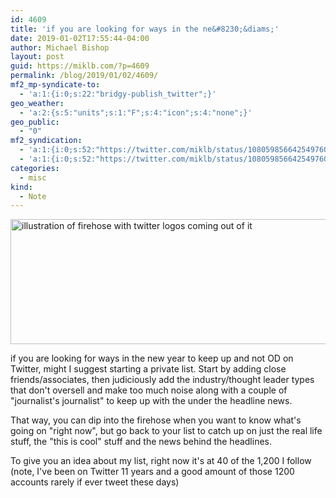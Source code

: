 ```yaml
---
id: 4609
title: 'if you are looking for ways in the ne&#8230;&diams;'
date: 2019-01-02T17:55:44-04:00
author: Michael Bishop
layout: post
guid: https://miklb.com/?p=4609
permalink: /blog/2019/01/02/4609/
mf2_mp-syndicate-to:
  - 'a:1:{i:0;s:22:"bridgy-publish_twitter";}'
geo_weather:
  - 'a:2:{s:5:"units";s:1:"F";s:4:"icon";s:4:"none";}'
geo_public:
  - "0"
mf2_syndication:
  - 'a:1:{i:0;s:52:"https://twitter.com/miklb/status/1080598566425497600";}'
  - 'a:1:{i:0;s:52:"https://twitter.com/miklb/status/1080598566425497600";}'
categories:
  - misc
kind:
  - Note
---
```

<img src="https://miklb.com/content/uploads/2019/01/wsi-imageoptim-tweets_firehose.png" alt="illustration of firehose with twitter logos coming out of it " width="600" height="200" class="u-featured alignnone size-full wp-image-4610" />

if you are looking for ways in the new year to keep up and not OD on Twitter, might I suggest starting a private list. Start by adding close friends/associates, then judiciously add the industry/thought leader types that don't oversell and make too much noise along with a couple of "journalist's journalist" to keep up with the under the headline news. 

That way, you can dip into the firehose when you want to know what's going on "right now", but go back to your list to catch up on just the real life stuff, the "this is cool" stuff and the news behind the headlines.

To give you an idea about my list, right now it's at 40 of the 1,200 I follow (note, I've been on Twitter 11 years and a good amount of those 1200 accounts rarely if ever tweet these days)